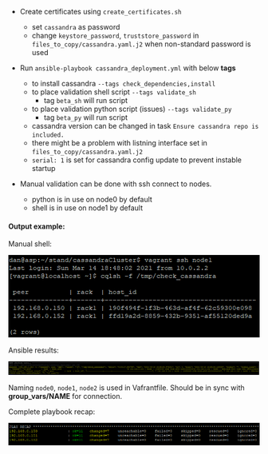 - Create certificates using `create_certificates.sh`
    - set `cassandra` as password
    - change `keystore_password`, `truststore_password` in `files_to_copy/cassandra.yaml.j2` when non-standard password is used

- Run `ansible-playbook cassandra_deployment.yml` with below **tags**
    - to install cassandra `--tags check_dependencies,install`
    - to place validation shell script `--tags validate_sh`
      - tag `beta_sh` will run script
    - to place validation python script (issues) `--tags validate_py`
      - tag `beta_py` will run script
    - cassandra version can be changed in task `Ensure cassandra repo is included.`
    - there might be a problem with listning interface set in `files_to_copy/cassandra.yaml.j2`
    - `serial: 1` is set for cassandra config update to prevent instable startup

- Manual validation can be done with ssh connect to nodes.
    - python is in use on node0 by default
    - shell is in use on node1 by default

#### Output example:
Manual shell:

![shell](images/tests_manual.png)

Ansible results:

![ansible](images/tests_ansible.png)

Naming `node0`, `node1`, `node2` is used in Vafrantfile.
Should be in sync with __group_vars/NAME__ for connection.

Complete playbook recap:

![playbook_recap](images/dependencies_and_install_recap.png)

